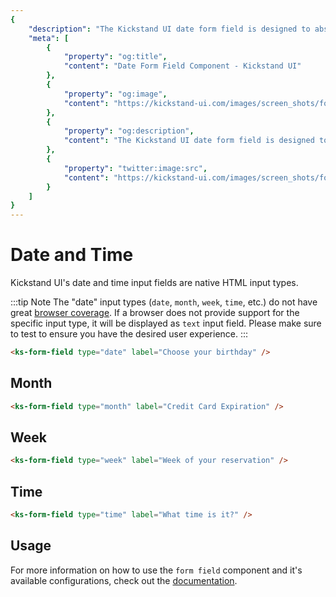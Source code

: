 ```yaml
---
{
    "description": "The Kickstand UI date form field is designed to abstract away complexity and provide a consistent user experience as well as some features to improve usability.",
    "meta": [
        {
            "property": "og:title",
            "content": "Date Form Field Component - Kickstand UI"
        },
        {
            "property": "og:image",
            "content": "https://kickstand-ui.com/images/screen_shots/form-field.png"
        },
        {
            "property": "og:description",
            "content": "The Kickstand UI date form field is designed to abstract away complexity and provide a consistent user experience as well as some features to improve usability."
        },
        {
            "property": "twitter:image:src",
            "content": "https://kickstand-ui.com/images/screen_shots/form-field.png"
        }
    ]
}
---
```


# Date and Time

Kickstand UI's date and time input fields are native HTML input types.

:::tip Note
The "date" input types (`date`, `month`, `week`, `time`, etc.) do not have great [browser coverage](https://caniuse.com/#feat=input-datetime). If a browser does not provide support for the specific input type, it will be displayed as `text` input field. Please make sure to test to ensure you have the desired user experience.
:::

<div class="my-xl">
    <ks-form-field type="date" label="Choose your birthday" />
</div>

```html
<ks-form-field type="date" label="Choose your birthday" />
```

## Month

<div class="my-xl">
    <ks-form-field type="month" label="Credit Card Expiration" />
</div>

```html
<ks-form-field type="month" label="Credit Card Expiration" />
```

## Week

<div class="my-xl">
    <ks-form-field type="week" label="Week of your reservation" />
</div>

```html
<ks-form-field type="week" label="Week of your reservation" />
```

## Time

<div class="my-xl">
    <ks-form-field type="time" label="What time is it?" />
</div>

```html
<ks-form-field type="time" label="What time is it?" />
```

## Usage

For more information on how to use the `form field` component and it's available configurations, check out the [documentation](./form-field.md).

